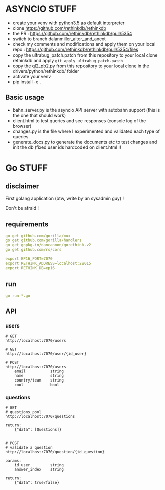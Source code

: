 ASYNCIO STUFF
=============
* create your venv with python3.5 as default interpreter
* clone https://github.com/rethinkdb/rethinkdb
* the PR : https://github.com/rethinkdb/rethinkdb/pull/5354
* switch to branch dalanmiller_aiter_and_anext
* check my comments and modifications and apply them on your local repo : https://github.com/rethinkdb/rethinkdb/pull/5354/files
* copy the ultrabug_patch.patch from this repository to your local clone rethinkdb and apply ``git apply ultrabug_patch.patch``
* copy the ql2_pb2.py from this repository to your local clone in the drivers/python/rethinkdb/ folder
* activate your venv
* pip install -e .

Basic usage
-----------
* bahn_server.py is the asyncio API server with autobahn support (this is the one that should work)
* client.html to test queries and see responses (console log of the browser)
* changes.py is the file where I experimented and validated each type of queries
* generate_docs.py to generate the documents etc to test changes and init the db (fixed user ids hardcoded on client.html !)


Go STUFF
========
disclaimer
----------
First golang application (btw, write by an sysadmin guy) !

Don't be afraid !


requirements
------------
```yaml
go get github.com/gorilla/mux
go get github.com/gorilla/handlers
go get gopkg.in/dancannon/gorethink.v2
go get github.com/rs/cors

export EP16_PORT=7070
export RETHINK_ADDRESS=localhost:28015
export RETHINK_DB=ep16
```

run
---
```yaml
go run *.go
```

API
---

### users
```
# GET
http://localhost:7070/users

# GET
http://localhost:7070/user/{id_user}

# POST
http://localhost:7070/users
    email           string
    name            string
    country/team    string
    cool            bool
```

### questions
```
# GET
# questions pool
http://localhost:7070/questions

return:
    {"data": [Questions]}


# POST
# validate a question
http://localhost:7070/question/{id_question}

params:
    id_user         string
    answer_index    string

return:
    {"data": true/false}
```
